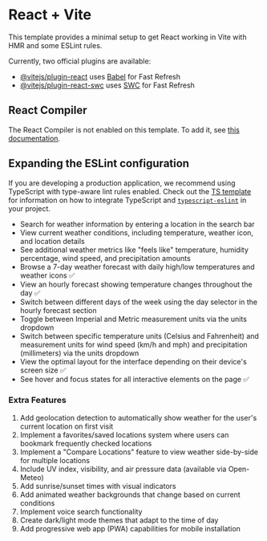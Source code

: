 # React + Vite

This template provides a minimal setup to get React working in Vite with HMR and some ESLint rules.

Currently, two official plugins are available:

- [@vitejs/plugin-react](https://github.com/vitejs/vite-plugin-react/blob/main/packages/plugin-react) uses [Babel](https://babeljs.io/) for Fast Refresh
- [@vitejs/plugin-react-swc](https://github.com/vitejs/vite-plugin-react/blob/main/packages/plugin-react-swc) uses [SWC](https://swc.rs/) for Fast Refresh

## React Compiler

The React Compiler is not enabled on this template. To add it, see [this documentation](https://react.dev/learn/react-compiler/installation).

## Expanding the ESLint configuration

If you are developing a production application, we recommend using TypeScript with type-aware lint rules enabled. Check out the [TS template](https://github.com/vitejs/vite/tree/main/packages/create-vite/template-react-ts) for information on how to integrate TypeScript and [`typescript-eslint`](https://typescript-eslint.io) in your project.

- Search for weather information by entering a location in the search bar
- View current weather conditions, including temperature, weather icon, and location details
- See additional weather metrics like "feels like" temperature, humidity percentage, wind speed, and precipitation amounts
- Browse a 7-day weather forecast with daily high/low temperatures and weather icons ✅
- View an hourly forecast showing temperature changes throughout the day ✅
- Switch between different days of the week using the day selector in the hourly forecast section
- Toggle between Imperial and Metric measurement units via the units dropdown
- Switch between specific temperature units (Celsius and Fahrenheit) and measurement units for wind speed (km/h and mph) and precipitation (millimeters) via the units dropdown
- View the optimal layout for the interface depending on their device's screen size ✅
- See hover and focus states for all interactive elements on the page ✅

### Extra Features
1. Add geolocation detection to automatically show weather for the user's current location on first visit
2. Implement a favorites/saved locations system where users can bookmark frequently checked locations
3. Implement a "Compare Locations" feature to view weather side-by-side for multiple locations
4. Include UV index, visibility, and air pressure data (available via Open-Meteo)
5. Add sunrise/sunset times with visual indicators
6. Add animated weather backgrounds that change based on current conditions
7. Implement voice search functionality
8. Create dark/light mode themes that adapt to the time of day
9. Add progressive web app (PWA) capabilities for mobile installation
